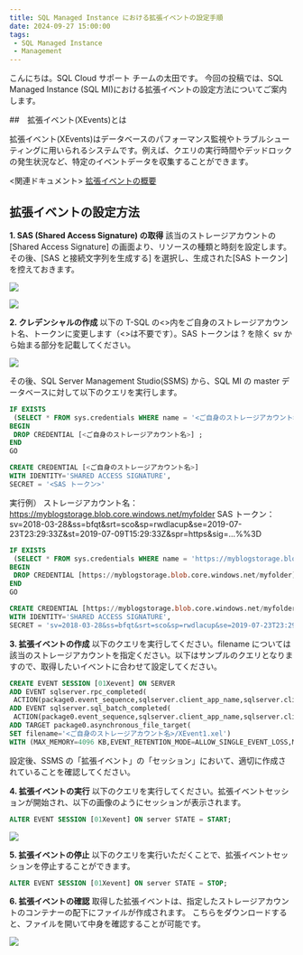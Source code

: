 ```yaml
---
title: SQL Managed Instance における拡張イベントの設定手順 
date: 2024-09-27 15:00:00 
tags: 
 - SQL Managed Instance 
 - Management 
--- 
```


こんにちは。SQL Cloud サポート チームの太田です。 
今回の投稿では、SQL Managed Instance (SQL MI)における拡張イベントの設定方法についてご案内します。 

<!-- more --> 
##　拡張イベント(XEvents)とは 

拡張イベント(XEvents)はデータベースのパフォーマンス監視やトラブルシューティングに用いられるシステムです。例えば、クエリの実行時間やデッドロックの発生状況など、特定のイベントデータを収集することができます。 

<関連ドキュメント> 
[拡張イベントの概要](https://learn.microsoft.com/ja-jp/sql/relational-databases/extended-events/extended-events?view=sql-server-ver16) 

## 拡張イベントの設定方法 
**1. SAS (Shared Access Signature) の取得** 
該当のストレージアカウントの [Shared Access Signature] の画面より、リソースの種類と時刻を設定します。 
その後、[SAS と接続文字列を生成する] を選択し、生成された[SAS トークン]を控えておきます。 

![](./portal_sas.png)

![](./sas.png)

**2. クレデンシャルの作成** 
以下の T-SQL の<>内をご自身のストレージアカウント名、トークンに変更します（<>は不要です）。SAS トークンは ? を除く sv から始まる部分を記載してください。 
 
![](./sas_string.png)

その後、SQL Server Management Studio(SSMS) から、SQL MI の master データベースに対して以下のクエリを実行します。 

```sql 
IF EXISTS 
 (SELECT * FROM sys.credentials WHERE name = '<ご自身のストレージアカウント名>') 
BEGIN 
 DROP CREDENTIAL [<ご自身のストレージアカウント名>] ; 
END 
GO 

CREATE CREDENTIAL [<ご自身のストレージアカウント名>]
WITH IDENTITY='SHARED ACCESS SIGNATURE',
SECRET = '<SAS トークン>' 
``` 

実行例） 
ストレージアカウント名：https://myblogstorage.blob.core.windows.net/myfolder 
SAS トークン：sv=2018-03-28&ss=bfqt&srt=sco&sp=rwdlacup&se=2019-07-23T23:29:33Z&st=2019-07-09T15:29:33Z&spr=https&sig=...%%3D 

```sql 
IF EXISTS 
 (SELECT * FROM sys.credentials WHERE name = 'https://myblogstorage.blob.core.windows.net/myfolder') 
BEGIN 
 DROP CREDENTIAL [https://myblogstorage.blob.core.windows.net/myfolder] ; 
END 
GO 

CREATE CREDENTIAL [https://myblogstorage.blob.core.windows.net/myfolder] 
WITH IDENTITY='SHARED ACCESS SIGNATURE', 
SECRET = 'sv=2018-03-28&ss=bfqt&srt=sco&sp=rwdlacup&se=2019-07-23T23:29:33Z&st=2019-07-09T15:29:33Z&spr=https&sig=...%%3D' 
``` 

**3. 拡張イベントの作成** 
以下のクエリを実行してください。filename については該当のストレージアカウントを指定ください。以下はサンプルのクエリとなりますので、取得したいイベントに合わせて設定してください。 

```sql 
CREATE EVENT SESSION [01Xevent] ON SERVER  
ADD EVENT sqlserver.rpc_completed( 
 ACTION(package0.event_sequence,sqlserver.client_app_name,sqlserver.client_hostname,sqlserver.database_name,sqlserver.query_hash,sqlserver.query_plan_hash,sqlserver.request_id,sqlserver.session_id,sqlserver.sql_text,sqlserver.username)), 
ADD EVENT sqlserver.sql_batch_completed( 
 ACTION(package0.event_sequence,sqlserver.client_app_name,sqlserver.client_hostname,sqlserver.database_name,sqlserver.query_hash,sqlserver.query_plan_hash,sqlserver.request_id,sqlserver.session_id,sqlserver.sql_text,sqlserver.username)) 
ADD TARGET package0.asynchronous_file_target( 
SET filename='<ご自身のストレージアカウント名>/XEvent1.xel') 
WITH (MAX_MEMORY=4096 KB,EVENT_RETENTION_MODE=ALLOW_SINGLE_EVENT_LOSS,MAX_DISPATCH_LATENCY=30 SECONDS,MAX_EVENT_SIZE=0 KB,MEMORY_PARTITION_MODE=NONE,TRACK_CAUSALITY=ON,STARTUP_STATE=OFF) 
``` 

設定後、SSMS の「拡張イベント」の「セッション」において、適切に作成されていることを確認してください。 

**4. 拡張イベントの実行** 
以下のクエリを実行してください。拡張イベントセッションが開始され、以下の画像のようにセッションが表示されます。 

```sql 
ALTER EVENT SESSION [01Xevent] ON server STATE = START; 
``` 

![](./ssms_exevent.png) 

**5. 拡張イベントの停止**
以下のクエリを実行いただくことで、拡張イベントセッションを停止することができます。 

```sql 
ALTER EVENT SESSION [01Xevent] ON server STATE = STOP; 
``` 

**6. 拡張イベントの確認**
取得した拡張イベントは、指定したストレージアカウントのコンテナーの配下にファイルが作成されます。
こちらをダウンロードすると、ファイルを開いて中身を確認することが可能です。

![](./exevent_file.png) 